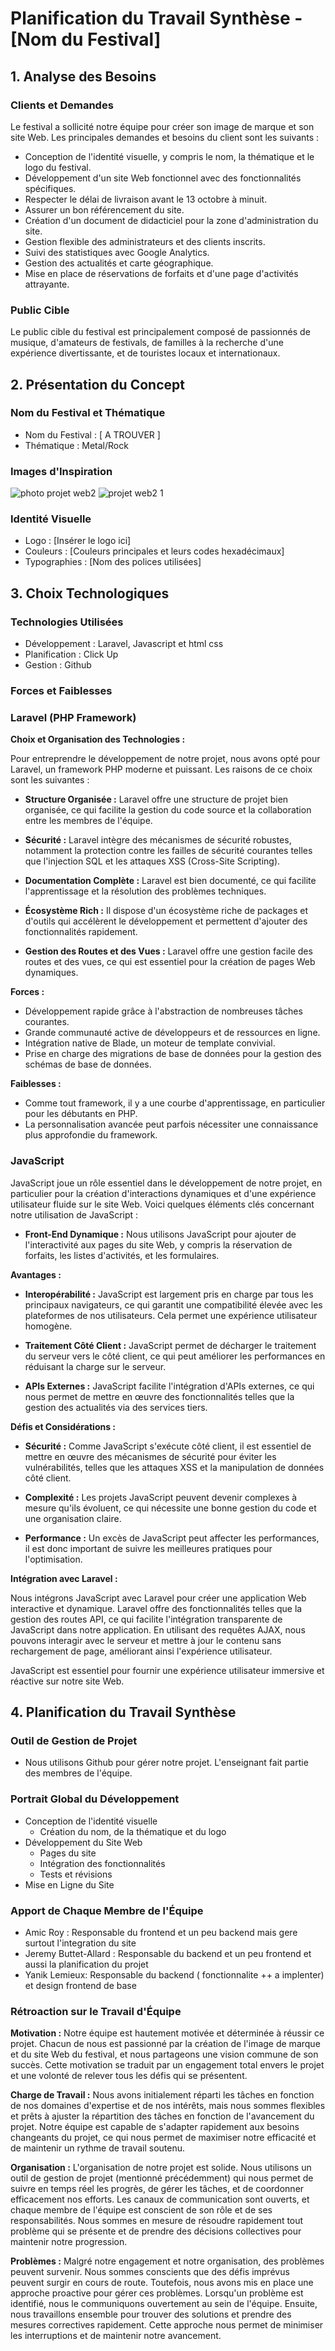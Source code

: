 # Planification du Travail Synthèse - [Nom du Festival]

## 1. Analyse des Besoins

### Clients et Demandes
Le festival a sollicité notre équipe pour créer son image de marque et son site Web. Les principales demandes et besoins du client sont les suivants :
- Conception de l'identité visuelle, y compris le nom, la thématique et le logo du festival.
- Développement d'un site Web fonctionnel avec des fonctionnalités spécifiques.
- Respecter le délai de livraison avant le 13 octobre à minuit.
- Assurer un bon référencement du site.
- Création d'un document de didacticiel pour la zone d'administration du site.
- Gestion flexible des administrateurs et des clients inscrits.
- Suivi des statistiques avec Google Analytics.
- Gestion des actualités et carte géographique.
- Mise en place de réservations de forfaits et d'une page d'activités attrayante.

### Public Cible
Le public cible du festival est principalement composé de passionnés de musique, d'amateurs de festivals, de familles à la recherche d'une expérience divertissante, et de touristes locaux et internationaux.

## 2. Présentation du Concept

### Nom du Festival et Thématique
- Nom du Festival : [ A TROUVER ]
- Thématique : Metal/Rock

### Images d'Inspiration

![photo projet web2](https://github.com/jeremyba123/ProjetWeb2/assets/116196369/d8be8f77-4469-4eae-ab96-608ce515db21)
![projet web2 1](https://github.com/jeremyba123/ProjetWeb2/assets/116196369/b9824a9b-e60e-44ac-a667-cb61ba133b49)


### Identité Visuelle
- Logo : [Insérer le logo ici]
- Couleurs : [Couleurs principales et leurs codes hexadécimaux]
- Typographies : [Nom des polices utilisées]

## 3. Choix Technologiques

### Technologies Utilisées
- Développement : Laravel, Javascript et html css
- Planification : Click Up
- Gestion : Github

### Forces et Faiblesses
### Laravel (PHP Framework)

**Choix et Organisation des Technologies :**

Pour entreprendre le développement de notre projet, nous avons opté pour Laravel, un framework PHP moderne et puissant. Les raisons de ce choix sont les suivantes :

- **Structure Organisée :** Laravel offre une structure de projet bien organisée, ce qui facilite la gestion du code source et la collaboration entre les membres de l'équipe.

- **Sécurité :** Laravel intègre des mécanismes de sécurité robustes, notamment la protection contre les failles de sécurité courantes telles que l'injection SQL et les attaques XSS (Cross-Site Scripting).

- **Documentation Complète :** Laravel est bien documenté, ce qui facilite l'apprentissage et la résolution des problèmes techniques.

- **Écosystème Rich :** Il dispose d'un écosystème riche de packages et d'outils qui accélèrent le développement et permettent d'ajouter des fonctionnalités rapidement.

- **Gestion des Routes et des Vues :** Laravel offre une gestion facile des routes et des vues, ce qui est essentiel pour la création de pages Web dynamiques.

**Forces :**

- Développement rapide grâce à l'abstraction de nombreuses tâches courantes.
- Grande communauté active de développeurs et de ressources en ligne.
- Intégration native de Blade, un moteur de template convivial.
- Prise en charge des migrations de base de données pour la gestion des schémas de base de données.

**Faiblesses :**

- Comme tout framework, il y a une courbe d'apprentissage, en particulier pour les débutants en PHP.
- La personnalisation avancée peut parfois nécessiter une connaissance plus approfondie du framework.

### JavaScript

JavaScript joue un rôle essentiel dans le développement de notre projet, en particulier pour la création d'interactions dynamiques et d'une expérience utilisateur fluide sur le site Web. Voici quelques éléments clés concernant notre utilisation de JavaScript :

- **Front-End Dynamique :** Nous utilisons JavaScript pour ajouter de l'interactivité aux pages du site Web, y compris la réservation de forfaits, les listes d'activités, et les formulaires.

**Avantages :**

- **Interopérabilité :** JavaScript est largement pris en charge par tous les principaux navigateurs, ce qui garantit une compatibilité élevée avec les plateformes de nos utilisateurs. Cela permet une expérience utilisateur homogène.

- **Traitement Côté Client :** JavaScript permet de décharger le traitement du serveur vers le côté client, ce qui peut améliorer les performances en réduisant la charge sur le serveur.

- **APIs Externes :** JavaScript facilite l'intégration d'APIs externes, ce qui nous permet de mettre en œuvre des fonctionnalités telles que la gestion des actualités via des services tiers.

**Défis et Considérations :**

- **Sécurité :** Comme JavaScript s'exécute côté client, il est essentiel de mettre en œuvre des mécanismes de sécurité pour éviter les vulnérabilités, telles que les attaques XSS et la manipulation de données côté client.

- **Complexité :** Les projets JavaScript peuvent devenir complexes à mesure qu'ils évoluent, ce qui nécessite une bonne gestion du code et une organisation claire.

- **Performance :** Un excès de JavaScript peut affecter les performances, il est donc important de suivre les meilleures pratiques pour l'optimisation.

**Intégration avec Laravel :**

Nous intégrons JavaScript avec Laravel pour créer une application Web interactive et dynamique. Laravel offre des fonctionnalités telles que la gestion des routes API, ce qui facilite l'intégration transparente de JavaScript dans notre application. En utilisant des requêtes AJAX, nous pouvons interagir avec le serveur et mettre à jour le contenu sans rechargement de page, améliorant ainsi l'expérience utilisateur.

JavaScript est essentiel pour fournir une expérience utilisateur immersive et réactive sur notre site Web.

## 4. Planification du Travail Synthèse

### Outil de Gestion de Projet
- Nous utilisons Github pour gérer notre projet. L'enseignant fait partie des membres de l'équipe.

### Portrait Global du Développement
- Conception de l'identité visuelle
  - Création du nom, de la thématique et du logo
- Développement du Site Web
  - Pages du site
  - Intégration des fonctionnalités
  - Tests et révisions
- Mise en Ligne du Site


### Apport de Chaque Membre de l'Équipe
- Amic Roy : Responsable du frontend et un peu backend mais gere surtout l'integration du site 
- Jeremy Buttet-Allard : Responsable du backend et un peu frontend et aussi la planification du projet 
- Yanik Lemieux: Responsable du backend ( fonctionnalite ++ a implenter) et design frontend de base 

### Rétroaction sur le Travail d'Équipe
**Motivation :** Notre équipe est hautement motivée et déterminée à réussir ce projet. Chacun de nous est passionné par la création de l'image de marque et du site Web du festival, et nous partageons une vision commune de son succès. Cette motivation se traduit par un engagement total envers le projet et une volonté de relever tous les défis qui se présentent.

**Charge de Travail :** Nous avons initialement réparti les tâches en fonction de nos domaines d'expertise et de nos intérêts, mais nous sommes flexibles et prêts à ajuster la répartition des tâches en fonction de l'avancement du projet. Notre équipe est capable de s'adapter rapidement aux besoins changeants du projet, ce qui nous permet de maximiser notre efficacité et de maintenir un rythme de travail soutenu.

**Organisation :** L'organisation de notre projet est solide. Nous utilisons un outil de gestion de projet (mentionné précédemment) qui nous permet de suivre en temps réel les progrès, de gérer les tâches, et de coordonner efficacement nos efforts. Les canaux de communication sont ouverts, et chaque membre de l'équipe est conscient de son rôle et de ses responsabilités. Nous sommes en mesure de résoudre rapidement tout problème qui se présente et de prendre des décisions collectives pour maintenir notre progression.

**Problèmes :** Malgré notre engagement et notre organisation, des problèmes peuvent survenir. Nous sommes conscients que des défis imprévus peuvent surgir en cours de route. Toutefois, nous avons mis en place une approche proactive pour gérer ces problèmes. Lorsqu'un problème est identifié, nous le communiquons ouvertement au sein de l'équipe. Ensuite, nous travaillons ensemble pour trouver des solutions et prendre des mesures correctives rapidement. Cette approche nous permet de minimiser les interruptions et de maintenir notre avancement.


